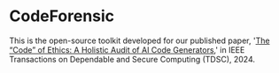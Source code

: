 # CodeForensic

This is the open-source toolkit developed for our published paper, '[The “Code” of Ethics: A Holistic Audit of AI Code Generators](https://ieeexplore.ieee.org/abstract/document/10440501),' in IEEE Transactions on Dependable and Secure Computing (TDSC), 2024.
